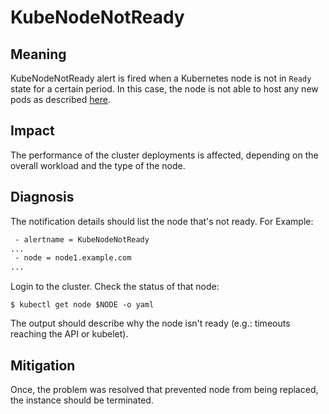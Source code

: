 # KubeNodeNotReady

## Meaning

KubeNodeNotReady alert is fired when a Kubernetes node is not in `Ready`
state for a certain period. In this case, the node is not able to host any new
pods as described [here][KubeNode].

## Impact

The performance of the cluster deployments is affected, depending on the overall
workload and the type of the node.

## Diagnosis

The notification details should list the node that's not ready. For Example:

```txt
 - alertname = KubeNodeNotReady
...
 - node = node1.example.com
...
```

Login to the cluster. Check the status of that node:

```console
$ kubectl get node $NODE -o yaml
```

The output should describe why the node isn't ready (e.g.: timeouts reaching the
API or kubelet).

## Mitigation

Once, the problem was resolved that prevented node from being replaced,
the instance should be terminated.

[KubeNode]: https://kubernetes.io/docs/concepts/architecture/nodes/#condition
